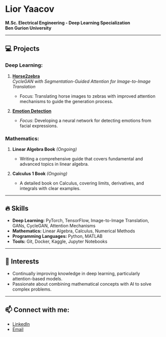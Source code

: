 # Lior Yaacov  
**M.Sc. Electrical Engineering - Deep Learning Specialization**  
**Ben Gurion University**

---

## 💻 Projects

### Deep Learning:
1. **[Horse2zebra](https://github.com/LiorYaacov/Horse2zebra-Image-to-image-Translation)**  
   *CycleGAN with Segmentation-Guided Attention for Image-to-Image Translation*  
   - Focus: Translating horse images to zebras with improved attention mechanisms to guide the generation process.
   
2. **[Emotion Detection](https://github.com/LiorYaacov/EmotionDetection)**  
   - *Focus*: Developing a neural network for detecting emotions from facial expressions.

### Mathematics:
1. **Linear Algebra Book** *(Ongoing)*  
   - Writing a comprehensive guide that covers fundamental and advanced topics in linear algebra.

2. **Calculus 1 Book** *(Ongoing)*  
   - A detailed book on Calculus, covering limits, derivatives, and integrals with clear examples.

---

## 🔥 Skills
- **Deep Learning:** PyTorch, TensorFlow, Image-to-Image Translation, GANs, CycleGAN, Attention Mechanisms
- **Mathematics:** Linear Algebra, Calculus, Numerical Methods
- **Programming Languages:** Python, MATLAB
- **Tools:** Git, Docker, Kaggle, Jupyter Notebooks

---

## 🌱 Interests
- Continually improving knowledge in deep learning, particularly attention-based models.
- Passionate about combining mathematical concepts with AI to solve complex problems.

---

## 📫 Connect with me:
- [LinkedIn](https://www.linkedin.com/in/yourprofile)
- [Email](mailto:your-email@gmail.com)
